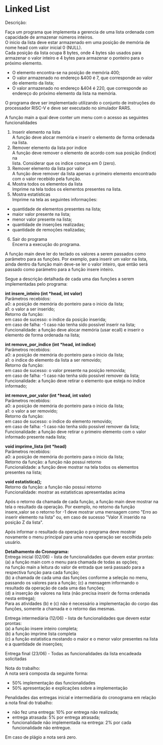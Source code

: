 # Linked List


Descrição:

Faça um programa que implementa a gerencia de uma lista ordenada com capacidade de armazenar números inteiros.  
O inicio da lista deve estar armazenado em uma posição de memória de nome head com valor inicial 0 (NULL).  
Cada posição da lista ocupa 8 bytes, onde 4 bytes são usados para armazenar o valor inteiro e 4 bytes para armazenar o ponteiro para o próximo elemento.  

- O elemento encontra-se na posição de memória 400;  
- O valor armazenado no endereço &400 é 7, que corresponde ao valor do elemento da lista;  
- O valor armazenado no endereço &404 é 220, que corresponde ao endereço do próximo elemento da lista na memória.  

O programa deve ser implementado utilizando o conjunto de instruções do processador RISC-V e deve ser executado no simulador RARS.  

A função main a qual deve conter um menu com o acesso as seguintes funcionalidades  
1) Inserir elemento na lista  
A função deve alocar memória e inserir o elemento de forma ordenada na lista.  
2) Remover elemento da lista por indice  
A função deve remover o elemento de acordo com sua posição (indice) na  
lista. Considerar que os indice começa em 0 (zero).  
3) Remover elemento da lista por valor  
A função deve remover da lista apenas o primeiro elemento encontrado com o valor recebido pela função.  
4) Mostra todos os elementos da lista  
Imprime na tela todos os elementos presentes na lista.  
5) Mostra estatísticas  
Imprime na tela as seguintes informações: 
- quantidade de elementos presentes na lista; 
- maior valor presente na lista;  
- menor valor presente na lista;  
- quantidade de inserções realizadas;   
- quantidade de remoções realizadas;  

6) Sair do programa  
Encerra a execução do programa.  

A função main deve ler do teclado os valores a serem passados como parâmetro para as funções. Por exemplo, para inserir um valor na lista, ainda dentro da função main deve-se ler o valor inteiro, que então será passado como parámetro para a função insere inteiro.

Segue a descrição detalhada de cada uma das funções a serem implementadas pelo programa:

**int insere\_inteiro (int \*head, int valor)**  
Parâmetros recebidos:  
a0: a posição de memória do ponteiro para o inicio da lista;  
a1: o valor a ser inserido;  
Retorno da função:  
em caso de sucesso: o indice da posição inserida;  
em caso de falha: -1 caso não tenha sido possível inserir na lista;  
Funcionalidade: a função deve alocar memória (usar ecall) e inserir o elemento de forma ordenada na lista;  


**int remove\_por\_indice (int \*head, int indice)**  
Parâmetros recebidos:  
a0: a posição de memória do ponteiro para o inicio da lista;  
a1: o indice do elemento da lista a ser removido;  
Retorno da função:  
em caso de sucesso: o valor presente na posição removida;  
em caso de falha: -1 caso não tenha sido possível remover da lista;  
Funcionalidade: a função deve retirar o elemento que esteja no indice informado;  

**int remove\_por\_valor (int \*head, int valor)**  
Parâmetros recebidos:  
a0: a posição de memória do ponteiro para o inicio da lista;  
a1: o valor a ser removido;  
Retorno da função:  
    em caso de sucesso: o indice do elemento removido;  
    em caso de falha: -1 caso não tenha sido possível remover da lista;  
Funcionalidade: a função deve retirar o primeiro elemento com o valor informado presente nada lista;  

**void imprime\_lista (int \*head)**  
Parâmetros recebidos:  
a0: a posição de memória do ponteiro para o inicio da lista;  
Retorno da função: a função não possui retorno  
Funcionalidade: a função deve mostrar na tela todos os elementos presentes na lista;  


**void estatistica();**  
Retorno da função: a função não possui retorno  
Funcionalidade: mostrar as estatisticas apresentadas acima  

Após o retorno da chamada de cada função, a função main deve mostrar na tela o resultado da operação. Por exemplo, no retorno da função insere_valor se o retorno for -1 deve mostrar uma mensagem como "Erro ao inserir elemento na lista" ou, em caso de
sucesso "Valor X inserido na posição Z da lista".  

Após informar o resultado da operação o programa deve mostrar novamente o menu principal para uma nova operação ser escolhida pelo usuário.  

**Detalhamento do Cronograma:**  
Entrega inicial (02/06) - lista de funcionalidades que devem estar prontas:  
(a) a função main com o menu para chamada de todas as opções;  
na função main a leitura do valor de entrada que será passado para a respectiva função para cada função;  
(b) a chamada de cada uma das funções conforme a seleção no menu, passando os valores para a função;
(c) a mensagem informando o resultado da operação de cada uma das funções;  
(d) a inserção de valores na lista (não precisa inserir de forma ordenada nesta entrega);  
Para as atividades (b) e (c) não é necessário a implementação do corpo das funções, somente a chamada e o retorno das mesmas.  


Entrega intermediária (12/06) - lista de funcionalidades que devem estar prontas:  
(a) a função insere inteiro completa;  
(b) a função imprime lista completa  
(c) a função estatistica mostando o maior e o menor valor presentes na lista e a quantidade de inserções;  

Entrega final (23/06) - Todas as funcionalidades da lista encadeada solicitadas  

Nota do trabalho:  
A nota será composta da seguinte forma:  
- 50% implementação das funcionalidades  
- 50% apresentação e explicações sobre a implementação  

Penalidades das entregas inicial e intermediária do cronograma em relação a nota final do trabalho:  
- não fez uma entrega: 10% por entrega não realizada;  
- entrega atrasada: 5% por entrega atrasada;  
- funcionalidade não implementada na entrega: 2% por cada funcionalidade não entregue.  

Em caso de plágio a nota será zero.  